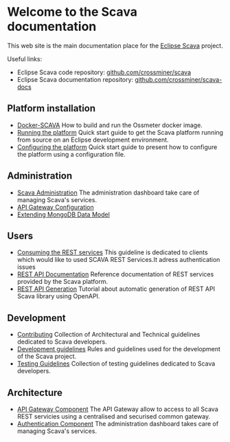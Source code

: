 
# Welcome to the Scava documentation

This web site is the main documentation place for the [Eclipse Scava](https://projects.eclipse.org/projects/technology.scava) project.

Useful links:

* Eclipse Scava code repository: [github.com/crossminer/scava](https://github.com/crossminer/scava)
* Eclipse Scava documentation repository: [github.com/crossminer/scava-docs](https://github.com/crossminer/scava-docs)

## Platform installation

* [Docker-SCAVA](deploy/Docker-SCAVA) How to build and run the Ossmeter docker image.
* [Running the platform](deploy/Running-the-platform) Quick start guide to get the Scava platform running from source on an Eclipse development environment.
* [Configuring the platform](deploy/Platform-configuration) Quick start guide to present how to configure the platform using a configuration file.

## Administration

* [Scava Administration](admin/SCAVA-Administration) The administration dashboard take care of managing Scava's services.
* [API Gateway Configuration](admin/API-Gateway-Configuration)
* [Extending MongoDB Data Model](admin/Extend-MongoDB-Data-Model)

## Users

* [Consuming the REST services](users/Consuming-REST-services) This guideline is dedicated to clients which would like to used SCAVA REST Services.It adress authentication issues
* [REST API Documentation](users/REST-API-Documentation) Reference documentation of REST services provided by the Scava platform.
* [REST API Generation](users/REST-API-Generation) Tutorial about automatic generation of REST API Scava library using OpenAPI.

## Development

* [Contributing](development/Contributing) Collection of Architectural and Technical guidelines dedicated to Scava developers.
* [Development guidelines](development/Development-Guidelines) Rules and guidelines used for the development of the Scava project.
* [Testing Guidelines](development/Testing-Guidelines) Collection of testing guidelines dedicated to Scava developers.

## Architecture

* [API Gateway Component](architecture/API-Gateway-Component) The API Gateway allow to access to all Scava REST servicies using a centralised and securised common gateway.
* [Authentication Component](architecture/Authentication-Component) The administration dashboard takes care of managing Scava's services.
